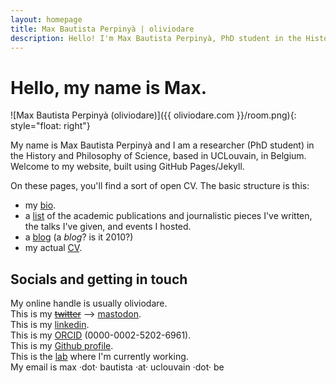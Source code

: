 ```yaml
---
layout: homepage
title: Max Bautista Perpinyà | oliviodare
description: Hello! I'm Max Bautista Perpinyà, PhD student in the History and Philosophy of Science @ UCLouvain (Belgium), working on the history of biodiversity.
---
```


# Hello, my name is Max.

![Max Bautista Perpinyà (oliviodare)]({{ oliviodare.com }}/room.png){: style="float: right"}

My name is Max Bautista Perpinyà and I am a researcher (PhD student) in the History and Philosophy of Science, based in UCLouvain, in Belgium. Welcome to my website, built using GitHub Pages/Jekyll.

On these pages, you'll find a sort of open CV. The basic structure is this:
- my [bio](bio.html).
- a [list](pubs.html) of the academic publications and journalistic pieces I've written, the talks I've given, and events I hosted.
- a [blog](blog.html) (a *blog*? is it 2010?)
- my actual <a href="https://oliviodare.github.io/cv/" target="_blank">CV</a>.

## Socials and getting in touch
My online handle is usually oliviodare.<br>
This is my <strike><a href="https://twitter.com/oliviodare" target="_blank">twitter</a></strike> --> <a href="https://scholar.social/@oliviodare" target="_blank">mastodon</a>.  
This is my <a href="https://www.linkedin.com/in/max-bp/" target="_blank">linkedin</a>.  
This is my <a href="https://orcid.org/0000-0002-5202-6961" target="_blank">ORCID</a> (0000-0002-5202-6961).  
This is my <a href="https://github.com/oliviodare" target="_blank">Github profile</a>.  
This is the <a href="https://pencelab.be/" target="_blank">lab</a> where I'm currently working.   
My email is max ·dot· bautista ·at· uclouvain ·dot· be

<!-- ![Max Bautista Perpinyà (oliviodare)]({{ oliviodare.com }}/room.png) -->

